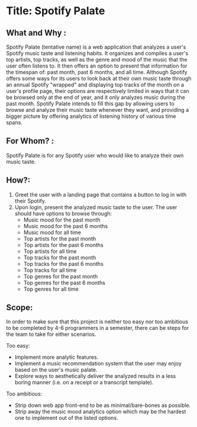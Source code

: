 # Title: Spotify Palate 

## What and Why : 

Spotify Palate (tentative name) is a web application that analyzes a user's Spotify music taste and listening habits. It organizes and compiles a user's top artists, top tracks, as well as the genre and mood of the music that the user often listens to. It then offers an option to present that information for the timespan of: past month, past 6 months, and all time. Although Spotify offers some ways for its users to look back at their own music taste through an annual Spotify "wrapped" and displaying top tracks of the month on a user's profile page, their options are respectively limited in ways that it can be browsed only at the end of year, and it only analyzes music during the past month. Spotify Palate intends to fill this gap by allowing users to browse and analyze their music taste whenever they want, and providing a bigger picture by offering analytics of listening history of various time spans. 


## For Whom? :

Spotify Palate is for any Spotify user who would like to analyze their own music taste.

## How?:

1. Greet the user with a landing page that contains a button to log in with their Spotify.
2. Upon login, present the analyzed music taste to the user. The user should have options to browse through:
    - Music mood for the past month
    - Music mood for the past 6 months
    - Music mood for all time
    - Top artists for the past month
    - Top artists for the past 6 months
    - Top artists for all time
    - Top tracks for the past month
    - Top tracks for the past 6 months
    - Top tracks for all time 
    - Top genres for the past month
    - Top genres for the past 6 months
    - Top genres for all time

## Scope: 

In order to make sure that this project is neither too easy nor too ambitious to be completed by 4-6 programmers in a semester, there can be steps for the team to take for either scenarios.

Too easy:
- Implement more analytic features.
- Implement a music recommendation system that the user may enjoy based on the user's music palate.
- Explore ways to aesthetically deliver the analyzed results in a less boring manner (i.e. on a receipt or a transcript template).

Too ambitious:
- Strip down web app front-end to be as minimal/bare-bones as possible.
- Strip away the music mood analytics option which may be the hardest one to implement out of the listed options.
